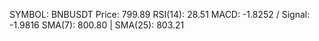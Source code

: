 SYMBOL: BNBUSDT
Price: 799.89
RSI(14): 28.51
MACD: -1.8252 / Signal: -1.9816
SMA(7): 800.80 | SMA(25): 803.21
